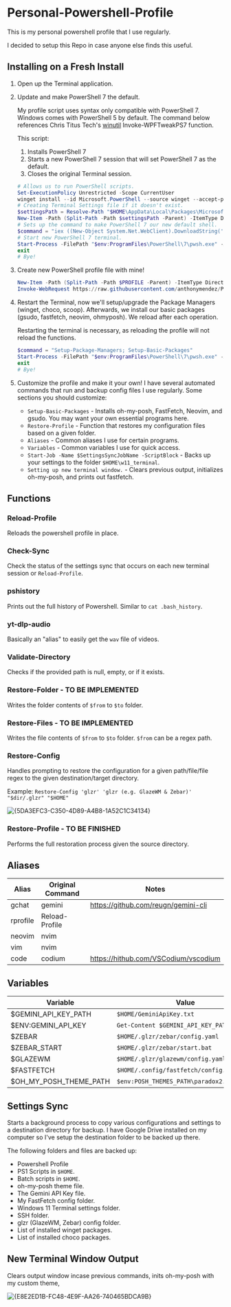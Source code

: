 # Personal-Powershell-Profile

This is my personal powershell profile that I use regularly.

I decided to setup this Repo in case anyone else finds this useful.

## Installing on a Fresh Install

1. Open up the Terminal application.
1. Update and make PowerShell 7 the default.

   My profile script uses syntax only compatible with PowerShell 7. Windows comes with PowerShell 5 by default. The command below references Chris Titus Tech's [winutil](https://github.com/ChrisTitusTech/winutil) Invoke-WPFTweakPS7 function.

   This script:
   1. Installs PowerShell 7
   2. Starts a new PowerShell 7 session that will set PowerShell 7 as the default.
   3. Closes the original Terminal session.
   
   ```PowerShell
   # Allows us to run PowerShell scripts.
   Set-ExecutionPolicy Unrestricted -Scope CurrentUser
   winget install --id Microsoft.PowerShell --source winget --accept-package-agreements --accept-source-agreements
   # Creating Terminal Settings file if it doesn't exist.
   $settingsPath = Resolve-Path "$HOME\AppData\Local\Packages\Microsoft.WindowsTerminal_8wekyb3d8bbwe\LocalState\settings.json"
   New-Item -Path (Split-Path -Path $settingsPath -Parent) -ItemType Directory -Force | Out-Null; New-Item -Path $settingsPath -ItemType File -Force | Out-Null
   # Sets up the command to make PowerShell 7 our new default shell.
   $command = "iex ((New-Object System.Net.WebClient).DownloadString('https://raw.githubusercontent.com/ChrisTitusTech/winutil/refs/heads/main/functions/public/Invoke-WPFTweakPS7.ps1')); Invoke-WPFTweakPS7 -action PS7"
   # Start new PowerShell 7 terminal.
   Start-Process -FilePath "$env:ProgramFiles\PowerShell\7\pwsh.exe" -ArgumentList "-NoExit", "-Command", $command
   exit
   # Bye!
   ```
1. Create new PowerShell profile file with mine!

   ```PowerShell
   New-Item -Path (Split-Path -Path $PROFILE -Parent) -ItemType Directory -Force | Out-Null; New-Item -Path $PROFILE -ItemType File -Force | Out-Null
   Invoke-WebRequest https://raw.githubusercontent.com/anthonymendez/Personal-Powershell-Profile/refs/heads/main/Microsoft.PowerShell_profile.ps1 -OutFile $PROFILE
   ```

1. Restart the Terminal, now we'll setup/upgrade the Package Managers (winget, choco, scoop). Afterwards, we install our basic packages (gsudo, fastfetch, neovim, ohmyposh). We reload after each operation.

   Restarting the terminal is necessary, as reloading the profile will not reload the functions.

   ```PowerShell
   $command = "Setup-Package-Managers; Setup-Basic-Packages"
   Start-Process -FilePath "$env:ProgramFiles\PowerShell\7\pwsh.exe" -ArgumentList "-NoExit", "-Command", $command
   exit
   # Bye!
   ```
1. Customize the profile and make it your own! I have several automated commands that run and backup config files I use regularly. Some sections you should customize:
   * `Setup-Basic-Packages` - Installs oh-my-posh, FastFetch, Neovim, and gsudo. You may want your own essential programs here.
   * `Restore-Profile` - Function that restores my configuration files based on a given folder.
   * `Aliases` - Common aliases I use for certain programs.
   * `Variables` - Common variables I use for quick access.
   * `Start-Job -Name $SettingsSyncJobName -ScriptBlock` - Backs up your settings to the folder `$HOME\w11_terminal`.
   * `Setting up new terminal window.` - Clears previous output, initializes oh-my-posh, and prints out fastfetch.

## Functions

### Reload-Profile

Reloads the powershell profile in place.

### Check-Sync

Check the status of the settings sync that occurs on each new terminal session or `Reload-Profile`.

### pshistory

Prints out the full history of Powershell. Similar to `cat .bash_history`.

### yt-dlp-audio

Basically an "alias" to easily get the `wav` file of videos.

### Validate-Directory

Checks if the provided path is null, empty, or if it exists.

### Restore-Folder - TO BE IMPLEMENTED

Writes the folder contents of `$from` to `$to` folder.

### Restore-Files - TO BE IMPLEMENTED

Writes the file contents of `$from` to `$to` folder. `$from` can be a regex path.

### Restore-Config

Handles prompting to restore the configuration for a given path/file/file regex to the given destination/target directory.

Example: `Restore-Config 'glzr' 'glzr (e.g. GlazeWM & Zebar)' "$dir/.glzr" "$HOME"`

![{5DA3EFC3-C350-4D89-A4B8-1A52C1C34134}](https://github.com/user-attachments/assets/f42615f1-97e1-4ea4-9549-881a7e6b7eec)

### Restore-Profile - TO BE FINISHED

Performs the full restoration process given the source directory.

## Aliases

| Alias    | Original Command | Notes                                |
|----------|------------------|--------------------------------------|
| gchat    | gemini           | https://github.com/reugn/gemini-cli  |
| rprofile | Reload-Profile   |                                      |
| neovim   | nvim             |                                      |
| vim      | nvim             |                                      |
| code     | codium           | https://hithub.com/VSCodium/vscodium |

## Variables

| Variable               | Value |
|------------------------|-------|
| $GEMINI_API_KEY_PATH   | `$HOME/GeminiApiKey.txt` |
| $ENV:GEMINI_API_KEY       | `Get-Content $GEMINI_API_KEY_PATH` |
| $ZEBAR                 | `$HOME/.glzr/zebar/config.yaml` |
| $ZEBAR_START           | `$HOME/.glzr/zebar/start.bat` |
| $GLAZEWM               | `$HOME/.glzr/glazewm/config.yaml` |
| $FASTFETCH             | `$HOME/.config/fastfetch/config.jsonc` |
| $OH_MY_POSH_THEME_PATH | `$env:POSH_THEMES_PATH\paradox2.omp.json` |

## Settings Sync

Starts a background process to copy various configurations and settings to a destination directory for backup. I have Google Drive installed on my computer so I've setup the destination folder to be backed up there.

The following folders and files are backed up:
* Powershell Profile
* PS1 Scripts in `$HOME`.
* Batch scripts in `$HOME`.
* oh-my-posh theme file.
* The Gemini API Key file.
* My FastFetch config folder.
* Windows 11 Terminal settings folder.
* SSH folder.
* glzr (GlazeWM, Zebar) config folder.
* List of installed winget packages.
* List of installed choco packages.

## New Terminal Window Output

Clears output window incase previous commands, inits oh-my-posh with my custom theme, 

![{E8E2ED1B-FC48-4E9F-AA26-740465BDCA9B}](https://github.com/user-attachments/assets/d68d8f70-f7f0-46f7-af0a-0295afdf9a23)
